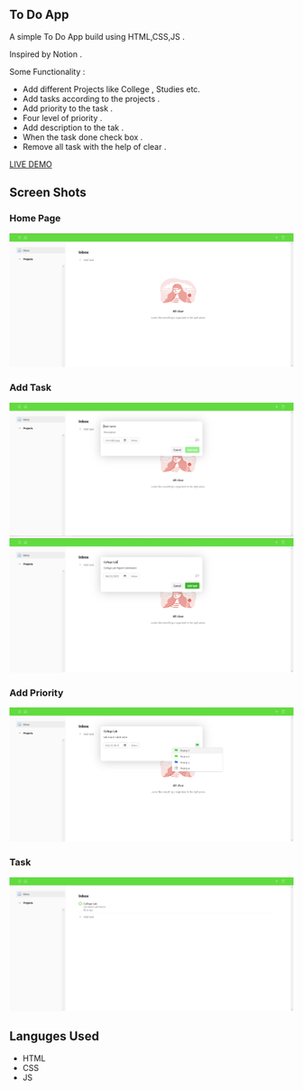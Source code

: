 ## To Do App

A simple To Do App build using HTML,CSS,JS .

Inspired by Notion .

Some Functionality :
- Add different Projects like College , Studies etc.
- Add tasks according to the projects .
- Add priority to the task .
- Four level of priority .
- Add description to the tak .
- When the task done check box .
- Remove all task with the help of clear .


[LIVE DEMO](https://souvik2376.github.io/To-Do-App/)

  
## Screen Shots

### Home Page
![Home Page](Assests/Capture.PNG)
### Add Task
![Alt text](Assests/Capture2.PNG)
![Alt text](Assests/Capture3.PNG)
### Add Priority
![Alt text](Assests/Capture4.PNG)
### Task
![Alt text](Assests/Capture5.PNG)

## Languges Used
- HTML
- CSS
- JS
